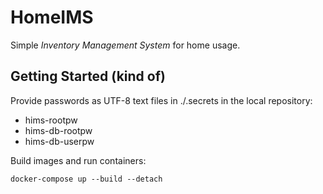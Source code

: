 # HomeIMS

Simple *Inventory Management System* for home usage.

## Getting Started (kind of)

Provide passwords as UTF-8 text files in ./.secrets in the local repository:

- hims-rootpw
- hims-db-rootpw
- hims-db-userpw

Build images and run containers:

```
docker-compose up --build --detach
```
